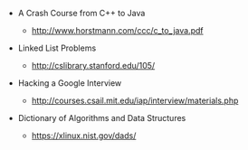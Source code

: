 * A Crash Course from C++ to Java
  * http://www.horstmann.com/ccc/c_to_java.pdf

* Linked List Problems
  * http://cslibrary.stanford.edu/105/

* Hacking a Google Interview
  * http://courses.csail.mit.edu/iap/interview/materials.php

* Dictionary of Algorithms and Data Structures
  * https://xlinux.nist.gov/dads/
  
